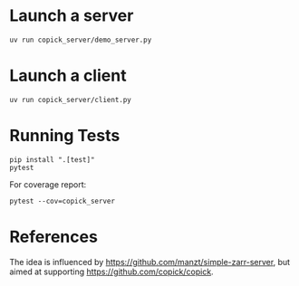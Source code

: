 # Launch a server

```
uv run copick_server/demo_server.py
```

# Launch a client

```
uv run copick_server/client.py
```

# Running Tests

```
pip install ".[test]"
pytest
```

For coverage report:
```
pytest --cov=copick_server
```

# References

The idea is influenced by https://github.com/manzt/simple-zarr-server, but aimed at supporting https://github.com/copick/copick.
